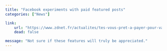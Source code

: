 ```yaml
---
title: "Facebook experiments with paid featured posts"
categories: ["News"]

link:
    url: "https://www.zdnet.fr/actualites/tes-vous-pret-a-payer-pour-valoriser-vos-statuts-facebook-39771657.htm"
    dead: false

message: "Not sure if these features will truly be appreciated."
---
```

